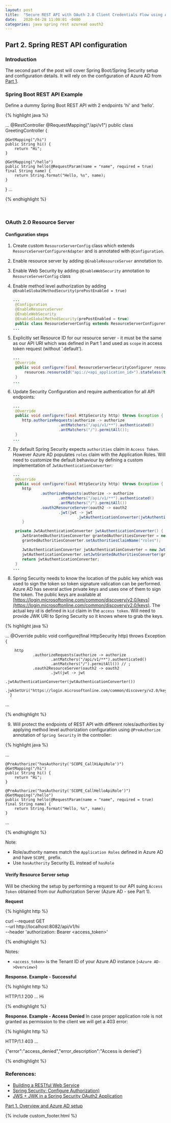 ```yaml
---
layout: post
title:  "Secure REST API with OAuth 2.0 Client Credentials Flow using Azure AD. Part 2"
date:   2020-04-28 11:00:01 -0400
categories: java spring rest azuread oauth2
---
```


## Part 2. Spring REST API configuration

### Introduction
The second part of the post will cover Spring Boot/Spring Security setup and configuration details. It will rely on the
configuration of Azure AD from [Part 1](spring-rest-azure-ad-oauth-p1.html).

### Spring Boot REST API Example

Define a dummy Spring Boot REST API with 2 endpoints 'hi' and 'hello'.

{% highlight java %}

...
@RestController
@RequestMapping("/api/v1")
public class GreetingController {

    @GetMapping("/hi")
    public String hi() {
        return "Hi";
    }

    @GetMapping("/hello")
    public String hello(@RequestParam(name = "name", required = true)
    final String name) {
        return String.format("Hello, %s", name);
    }
}
...

{% endhighlight %}

<br/>

### OAuth 2.0 Resource Server

#### Configuration steps

1.  Create custom `ResourceServerConfig` class which extends `ResourceServerConfigurerAdapter` and is annotated with `@Configuration`.

2. Enable resource server by adding `@EnableResourceServer` annotation to. 

3. Enable Web Security by adding `@EnableWebSecurity` annotation to `ResourceServerConfig` class

4. Enable method level authorization by adding `@EnableGlobalMethodSecurity(prePostEnabled = true)`

   ```java
   ...
    @Configuration
    @EnableResourceServer
    @EnableWebSecurity
    @EnableGlobalMethodSecurity(prePostEnabled = true)
    public class ResourceServerConfig extends ResourceServerConfigurerAdapter {
   ...
   ```

5. Explicitly set Resource ID for our resource server - it must be the same as our API URI which was defined in Part 1 and used as `scope` in access token request (without '.default').

   ```java
   ...
    @Override
    public void configure(final ResourceServerSecurityConfigurer resources) throws Exception {
        resources.resourceId("api://<api_application_id>").stateless(true);
    }
   ...
   ```

6. Update Security Configuration and require authentication for all API endpoints:

    ```java
    ...
     @Override
     public void configure(final HttpSecurity http) throws Exception {
        http.authorizeRequests(authorize -> authorize
                        .antMatchers("/api/v1/**").authenticated()
                        .antMatchers("/").permitAll());
     }
    ... 
    ```

7. By default Spring Security expects `authorities` claim in `Access Token`. However Azure AD populates `roles` claim with the Application Roles. Will need to customize the default behaviour by defining a custom implementation of `JwtAuthenticationConverter`:

    ```java
    ...
     @Override
     public void configure(final HttpSecurity http) throws Exception {
        http
                .authorizeRequests(authorize -> authorize
                        .antMatchers("/api/v1/**").authenticated()
                        .antMatchers("/").permitAll())
                .oauth2ResourceServer(oauth2 -> oauth2
                        .jwt(jwt -> jwt
                                .jwtAuthenticationConverter(jwtAuthenticationConverter())));
        }

     private JwtAuthenticationConverter jwtAuthenticationConverter() {
        JwtGrantedAuthoritiesConverter grantedAuthoritiesConverter = new JwtGrantedAuthoritiesConverter();
        grantedAuthoritiesConverter.setAuthoritiesClaimName("roles");

        JwtAuthenticationConverter jwtAuthenticationConverter = new JwtAuthenticationConverter();
        jwtAuthenticationConverter.setJwtGrantedAuthoritiesConverter(grantedAuthoritiesConverter);
        return jwtAuthenticationConverter;
     }
    ... 
    ```

8. Spring Security needs to know the location of the public key which was used to sign the token so token signature valication can be performed. Azure AD has several active private keys and uses one of them to sign the token. The public keys are available at [https://login.microsoftonline.com/common/discovery/v2.0/keys](https://login.microsoftonline.com/common/discovery/v2.0/keys). The actual key id is defined in `kid` claim in the `access token`. Will need to provide JWK URI to Spring Security so it knows where to grab the keys.

{% highlight java %}

...
   @Override
    public void configure(final HttpSecurity http) throws Exception {

        http
                .authorizeRequests(authorize -> authorize
                        .antMatchers("/api/v1/**").authenticated()
                        .antMatchers("/").permitAll()) // ;
                .oauth2ResourceServer(oauth2 -> oauth2
                        .jwt(jwt -> jwt
                                .jwtAuthenticationConverter(jwtAuthenticationConverter())
                                .jwkSetUri("https://login.microsoftonline.com/common/discovery/v2.0/keys")));
      }

...

{% endhighlight %}

9. Will protect the endpoints of REST API with different roles/authorities by applying method level authorization configuration using `@PreAuthorize` annotation of `Spring Security` in the controller:

{% highlight java %}

...

    @PreAuthorize("hasAuthority('SCOPE_CallHiApiRole')")
    @GetMapping("/hi")
    public String hi() {
        return "Hi";
    }

    @PreAuthorize("hasAuthority('SCOPE_CallHelloApiRole')")
    @GetMapping("/hello")
    public String hello(@RequestParam(name = "name", required = true)
    final String name) {
        return String.format("Hello, %s", name);
    }

...

{% endhighlight %}

Note:
 - Role/authority names match the `Application Roles` defined in Azure AD and have `SCOPE_` prefix.
 - Use `hasAuthority` Security EL instead of `hasRole`


#### Verify Resource Server setup

Will be checking the setup by performing a request to our API suing `Access Token` obtained from our Authorization Server (Azure AD - see Part 1).

<b>Request</b>

{% highlight http %}

curl --request GET \
  --url http://localhost:8082/api/v1/hi \
  --header 'authorization: Bearer <access_token>'

{% endhighlight %}

Notes:
- `<access_token>` is the Tenant ID of your Azure AD instance (`<Azure AD->Overview>`)

<b>Response. Example - Successful</b>

{% highlight http %}

HTTP/1.1 200 
...
Hi

{% endhighlight %}


<b>Response. Example - Access Denied</b>
In case proper application role is not granted as permission to the client we will get a 403 error:

{% highlight http %}

HTTP/1.1 403 
...

{"error":"access_denied","error_description":"Access is denied"}

{% endhighlight %}

### References:
* [Building a RESTful Web Service](https://spring.io/guides/gs/rest-service/)
* [Spring Security: Configure Authorization)](https://docs.spring.io/spring-security/site/docs/current/reference/html5/#oauth2resourceserver-jwt-authorization)
* [JWS + JWK in a Spring Security OAuth2 Application](https://www.baeldung.com/spring-security-oauth2-jws-jwk)


 [Part 1. Overview and Azure AD setup](spring-rest-azure-ad-oauth-p1.html)

 {% include custom_footer.html %}